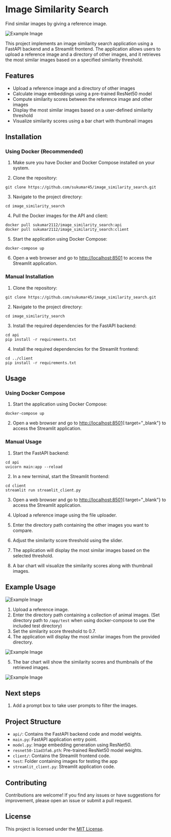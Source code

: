 # Image Similarity Search

Find similar images by giving a reference image.

![Example Image](App_image1.png)

This project implements an image similarity search application using a FastAPI backend and a Streamlit frontend. The application allows users to upload a reference image and a directory of other images, and it retrieves the most similar images based on a specified similarity threshold.

## Features

- Upload a reference image and a directory of other images
- Calculate image embeddings using a pre-trained ResNet50 model
- Compute similarity scores between the reference image and other images
- Display the most similar images based on a user-defined similarity threshold
- Visualize similarity scores using a bar chart with thumbnail images

## Installation

### Using Docker (Recommended)

1. Make sure you have Docker and Docker Compose installed on your system.

2. Clone the repository:
```
git clone https://github.com/sukumar45/image_similarity_search.git
```
3. Navigate to the project directory:
```
cd image_similarity_search
```
4. Pull the Docker images for the API and client:
```
docker pull sukumar2112/image_similarity_search:api
docker pull sukumar2112/image_similarity_search:client
```
5. Start the application using Docker Compose:
```
docker-compose up
```
6. Open a web browser and go to [http://localhost:8501](http://127.0.0.1:8501{:target="_blank"}) to access the Streamlit application.

### Manual Installation

1. Clone the repository:
```
git clone https://github.com/sukumar45/image_similarity_search.git
```
2. Navigate to the project directory:
```
cd image_similarity_search
```
3. Install the required dependencies for the FastAPI backend:
```
cd api
pip install -r requirements.txt
```
4. Install the required dependencies for the Streamlit frontend:
```
cd ../client
pip install -r requirements.txt
```

## Usage

### Using Docker Compose

1. Start the application using Docker Compose:
```
docker-compose up
```
2. Open a web browser and go to [http://localhost:8501](http://127.0.0.1:8501){:target="_blank"}  to access the Streamlit application.

### Manual Usage

1. Start the FastAPI backend:
```
cd api
uvicorn main:app --reload
```

2. In a new terminal, start the Streamlit frontend:
```
cd client
streamlit run streamlit_client.py
```
3. Open a web browser and go to [http://localhost:8501](http://127.0.0.1:8501){:target="_blank"} to access the Streamlit application.

4. Upload a reference image using the file uploader.
5. Enter the directory path containing the other images you want to compare.
6. Adjust the similarity score threshold using the slider.
7. The application will display the most similar images based on the selected threshold.
8. A bar chart will visualize the similarity scores along with thumbnail images.

## Example Usage

![Example Image](App_image2.png)

1. Upload a reference image.
2. Enter the directory path containing a collection of animal images. (Set directory path to `/app/test` when using docker-compose to use the included test directory)
3. Set the similarity score threshold to 0.7.
4. The application will display the most similar images from the provided directory.

![Example Image](App_image3.png)

5. The bar chart will show the similarity scores and thumbnails of the retrieved images.

![Example Image](App_image4.png)

## Next steps

1. Add a prompt box to take user prompts to filter the images.


## Project Structure

- `api/`: Contains the FastAPI backend code and model weights.
-    `main.py`: FastAPI application entry point.
-    `model.py`: Image embedding generation using ResNet50.
-    `resnet50-11ad3fa6.pth`: Pre-trained ResNet50 model weights.
- `client/`: Contains the Streamlit frontend code.
-    `test`: Folder containing images for testing the app
-    `streamlit_client.py`: Streamlit application code.

## Contributing

Contributions are welcome! If you find any issues or have suggestions for improvement, please open an issue or submit a pull request.

## License

This project is licensed under the [MIT License](LICENSE).

















